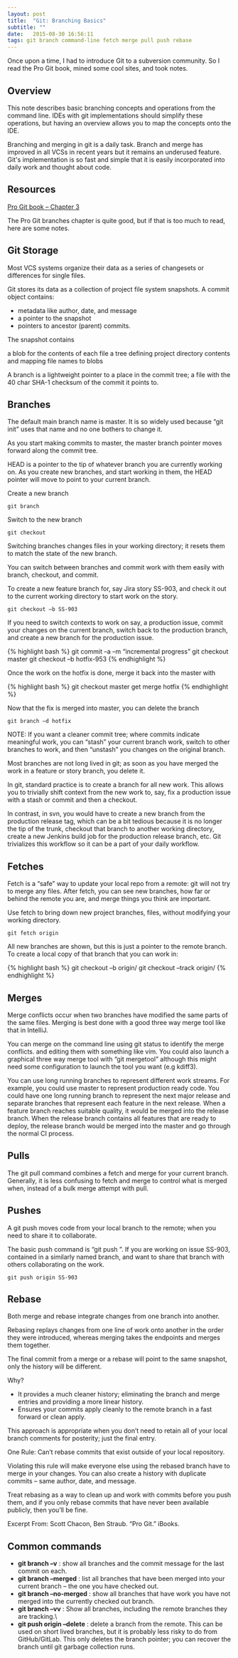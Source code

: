 ```yaml
---
layout: post
title:  "Git: Branching Basics"
subtitle: ""
date:   2015-08-30 16:56:11
tags: git branch command-line fetch merge pull push rebase
---
```


Once upon a time, I had to introduce Git to a subversion community. So I read the Pro Git book, mined some cool sites, and took notes.

## Overview

This note describes basic branching concepts and operations from the command line. IDEs with git implementations should simplify these operations, but having an overview allows you to map the concepts onto the IDE.

Branching and merging in git is a daily task. Branch and merge has improved in all VCSs in recent years but it remains an underused feature. Git's implementation is so fast and simple that it is easily incorporated into daily work and thought about code.

## Resources

[Pro Git book – Chapter 3](http://git-scm.com/book/en/v2)

The Pro Git branches chapter is quite good, but if that is too much to read, here are some notes.

## Git Storage

Most VCS systems organize their data as a series of changesets or differences for single files.

Git stores its data as a collection of project file system snapshots. A commit object contains:

- metadata like author, date, and message
- a pointer to the snapshot
- pointers to ancestor (parent) commits.

The snapshot contains

a blob for the contents of each file
a tree defining project directory contents and mapping file names to blobs

A branch is a lightweight pointer to a place in the commit tree; a file with the 40 char SHA-1 checksum of the commit it points to.

## Branches

The default main branch name is master. It is so widely used because “git init” uses that name and no one bothers to change it.

As you start making commits to master, the master branch pointer moves forward along the commit tree.

HEAD is a pointer to the tip of whatever branch you are currently working on. As you create new branches, and start working in them, the HEAD pointer will move to point to your current branch.

Create a new branch

```git branch```

Switch to the new branch

```git checkout```

Switching branches changes files in your working directory; it resets them to match the state of the new branch.

You can switch between branches and commit work with them easily with branch, checkout, and commit.

To create a new feature branch for, say Jira story SS-903, and check it out to the current working directory to start work on the story.

```git checkout –b SS-903```

If you need to switch contexts to work on say, a production issue, commit your changes on the current branch, switch back to the production branch, and create a new branch for the production issue.

{% highlight bash %}
git commit –a –m “incremental progress”
git checkout master
git checkout –b hotfix-953
{% endhighlight %}

Once the work on the hotfix is done, merge it back into the master with

{% highlight bash %}
git checkout master
get merge hotfix
{% endhighlight %}

Now that the fix is merged into master, you can delete the branch

```git branch –d hotfix```

NOTE: If you want a cleaner commit tree; where commits indicate meaningful work, you can “stash” your current branch work, switch to other branches to work, and then “unstash” you changes on the original branch.

Most branches are not long lived in git; as soon as you have merged the work in a feature or story branch, you delete it.

In git, standard practice is to create a branch for all new work. This allows you to trivially shift context from the new work to, say, fix a production issue with a stash or commit and then a checkout.

In contrast, in svn, you would have to create a new branch from the production release tag, which can be a bit tedious because it is no longer the tip of the trunk, checkout that branch to another working directory, create a new Jenkins build job for the production release branch, etc. Git trivializes this workflow so it can be a part of your daily workflow.


## Fetches

Fetch is a “safe” way to update your local repo from a remote: git will not try to merge any files. After fetch, you can see new branches, how far or behind the remote you are, and merge things you think are important.

Use fetch to bring down new project branches, files, without modifying your working directory.

```git fetch origin```

All new branches are shown, but this is just a pointer to the remote branch. To create a local copy of that branch that you can work in:

{% highlight bash %}
git checkout –b origin/
git checkout –track origin/
{% endhighlight %}


## Merges

Merge conflicts occur when two branches have modified the same parts of the same files. Merging is best done with a good three way merge tool like that in IntelliJ.

You can merge on the command line using git status to identify the merge conflicts. and editing them with something like vim. You could also launch a graphical three way merge tool with “git mergetool” although this might need some configuration to launch the tool you want (e.g kdiff3).

You can use long running branches to  represent different work streams. For example, you could use master to represent production ready code. You could have one long running branch to represent the next major release and separate branches that represent each feature in the next release. When a feature branch reaches suitable quality, it would be merged into the release branch. When the release branch contains all features that are ready to deploy, the release branch would be merged into the master and go through the normal CI process.


## Pulls

The git pull command combines a fetch and merge for your current branch. Generally, it is less confusing to fetch and merge to control what is merged when, instead of a bulk merge attempt with pull.


## Pushes

A git push moves code from your local branch to the remote; when you need to share it to collaborate.

The basic push command is “git push ”. If you are working on issue SS-903, contained in a similarly named branch, and want to share that branch with others collaborating on the work.

```git push origin SS-903```


## Rebase

Both merge and rebase integrate changes from one branch into another.

Rebasing replays changes from one line of work onto another in the order they were introduced, whereas merging takes the endpoints and merges them together.

The final commit from a merge or a rebase will point to the same snapshot, only the history will be different.

Why?

- It provides a much cleaner history; eliminating the branch and merge entries and providing a more linear history.
- Ensures your commits apply cleanly to the remote branch in a fast forward or clean apply.

This approach is appropriate when you don’t need to retain all of your local branch comments for posterity; just the final entry.

One Rule: Can’t rebase commits that exist outside of your local repository.

Violating this rule will make everyone else using the rebased branch have to merge in your changes. You can also create a history with duplicate commits – same author, date, and message.

Treat rebasing as a way to clean up and work with commits before you push them, and if you only rebase commits that have never been available publicly, then you’ll be fine.

Excerpt From: Scott Chacon, Ben Straub. “Pro Git.” iBooks.


## Common commands

- **git branch –v** : show all branches and the commit message for the last commit on each.
- **git branch –merged** : list all branches that have been merged into your current branch – the one you have checked out.
- **git branch –no-merged** : show all branches that have work you have not merged into the currently checked out branch.
- **git branch –vv** : Show all branches, including the remote branches they are tracking.\
- **git push origin –delete** : delete a branch from the remote. This can be used on short lived branches, but it is probably less risky to do from GitHub/GitLab. This only deletes the branch pointer; you can recover the branch until git garbage collection runs.

